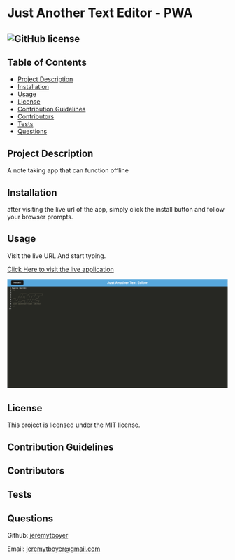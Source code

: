 # Just Another Text Editor - PWA
## ![GitHub license](https://img.shields.io/badge/license-MIT-blue.svg)

## Table of Contents
- [Project Description](#project-description)
- [Installation](#installation)
- [Usage](#usage)
- [License](#license)
- [Contribution Guidelines](#contribution-guidelines)
- [Contributors](#contributors)
- [Tests](#test)
- [Questions](#questions) 

## Project Description

A note taking app that can function offline

## Installation 

after visiting the live url of the app, simply click the install button and follow your browser prompts.

## Usage 

Visit the live URL And start typing.

[Click Here to visit the live application](https://fierce-ravine-25733-fb3788a86339.herokuapp.com/)

![Screenshot](./screenshot.png)

## License

This project is licensed under the MIT license.

## Contribution Guidelines

 
## Contributors 



## Tests 



## Questions

Github: [jeremytboyer](https://github.com/jeremytboyer)

Email: [jeremytboyer@gmail.com](mailto:jeremytboyer@gmail.com)
